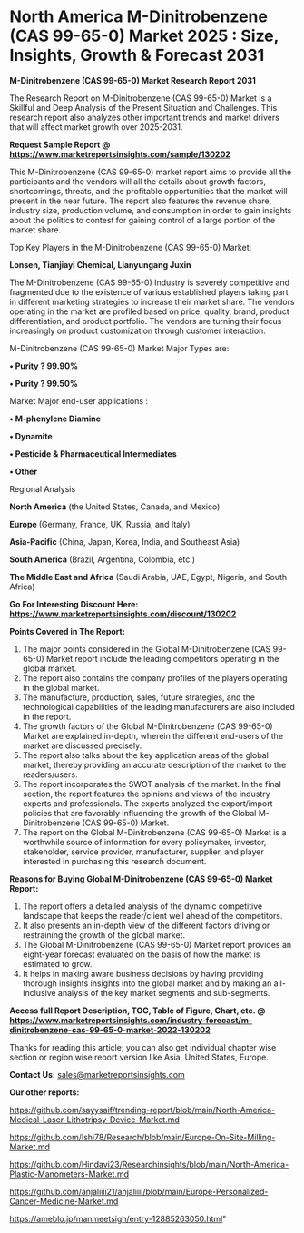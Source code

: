 # North America M-Dinitrobenzene (CAS 99-65-0) Market 2025 : Size, Insights, Growth & Forecast 2031

<strong>M-Dinitrobenzene (CAS 99-65-0) Market Research Report 2031</strong>

The Research Report on M-Dinitrobenzene (CAS 99-65-0) Market is a Skillful and Deep Analysis of the Present Situation and Challenges. This research report also analyzes other important trends and market drivers that will affect market growth over 2025-2031.

<strong>Request Sample Report @ <a href=https://www.marketreportsinsights.com/sample/130202>https://www.marketreportsinsights.com/sample/130202</a></strong>

This M-Dinitrobenzene (CAS 99-65-0) market report aims to provide all the participants and the vendors will all the details about growth factors, shortcomings, threats, and the profitable opportunities that the market will present in the near future. The report also features the revenue share, industry size, production volume, and consumption in order to gain insights about the politics to contest for gaining control of a large portion of the market share.

Top Key Players in the M-Dinitrobenzene (CAS 99-65-0) Market:

<strong>Lonsen, Tianjiayi Chemical, Lianyungang Juxin</strong>

The M-Dinitrobenzene (CAS 99-65-0) Industry is severely competitive and fragmented due to the existence of various established players taking part in different marketing strategies to increase their market share. The vendors operating in the market are profiled based on price, quality, brand, product differentiation, and product portfolio. The vendors are turning their focus increasingly on product customization through customer interaction.

M-Dinitrobenzene (CAS 99-65-0) Market Major Types are:

<strong>• Purity ? 99.90%

• Purity ? 99.50%</strong>

Market Major end-user applications :

<strong>• M-phenylene Diamine

• Dynamite

• Pesticide & Pharmaceutical Intermediates

• Other</strong>

Regional Analysis

</u><strong><b>North America</b></strong> (the United States, Canada, and Mexico)

<strong><b>Europe </b></strong>(Germany, France, UK, Russia, and Italy)

<strong><b>Asia-Pacific</b></strong> (China, Japan, Korea, India, and Southeast Asia)

<strong><b>South America</b></strong> (Brazil, Argentina, Colombia, etc.)

<strong><b>The Middle East and Africa</b></strong> (Saudi Arabia, UAE, Egypt, Nigeria, and South Africa)

<strong>Go For Interesting Discount Here: <a href=https://www.marketreportsinsights.com/discount/130202>https://www.marketreportsinsights.com/discount/130202</a></strong>

<strong>Points Covered in The Report:</strong>
<ol>
  <li>The major points considered in the Global M-Dinitrobenzene (CAS 99-65-0) Market report include the leading competitors operating in the global market.</li>
  <li>The report also contains the company profiles of the players operating in the global market.</li>
  <li>The manufacture, production, sales, future strategies, and the technological capabilities of the leading manufacturers are also included in the report.</li>
  <li>The growth factors of the Global M-Dinitrobenzene (CAS 99-65-0) Market are explained in-depth, wherein the different end-users of the market are discussed precisely.</li>
  <li>The report also talks about the key application areas of the global market, thereby providing an accurate description of the market to the readers/users.</li>
  <li>The report incorporates the SWOT analysis of the market. In the final section, the report features the opinions and views of the industry experts and professionals. The experts analyzed the export/import policies that are favorably influencing the growth of the Global M-Dinitrobenzene (CAS 99-65-0) Market.</li>
  <li>The report on the Global M-Dinitrobenzene (CAS 99-65-0) Market is a worthwhile source of information for every policymaker, investor, stakeholder, service provider, manufacturer, supplier, and player interested in purchasing this research document.</li>
</ol>
<strong>Reasons for Buying Global M-Dinitrobenzene (CAS 99-65-0) Market Report:</strong>

<ol>
  <li>The report offers a detailed analysis of the dynamic competitive landscape that keeps the reader/client well ahead of the competitors.</li>
  <li>It also presents an in-depth view of the different factors driving or restraining the growth of the global market.</li>
  <li>The Global M-Dinitrobenzene (CAS 99-65-0) Market report provides an eight-year forecast evaluated on the basis of how the market is estimated to grow.</li>
  <li>It helps in making aware business decisions by having providing thorough insights insights into the global market and by making an all-inclusive analysis of the key market segments and sub-segments.</li>
</ol>
<strong>Access full Report Description, TOC, Table of Figure, Chart, etc. @ <a href=https://www.marketreportsinsights.com/industry-forecast/m-dinitrobenzene-cas-99-65-0-market-2022-130202>https://www.marketreportsinsights.com/industry-forecast/m-dinitrobenzene-cas-99-65-0-market-2022-130202</a></strong>


Thanks for reading this article; you can also get individual chapter wise section or region wise report version like Asia, United States, Europe.

<strong>Contact Us:</strong>
sales@marketreportsinsights.com

<strong>Our other reports:</strong>

<a href=https://github.com/sayysaif/trending-report/blob/main/North-America-Medical-Laser-Lithotripsy-Device-Market.md>https://github.com/sayysaif/trending-report/blob/main/North-America-Medical-Laser-Lithotripsy-Device-Market.md</a>

<a href=https://github.com/Ishi78/Research/blob/main/Europe-On-Site-Milling-Market.md>https://github.com/Ishi78/Research/blob/main/Europe-On-Site-Milling-Market.md</a>

<a href=https://github.com/Hindavi23/Researchinsights/blob/main/North-America-Plastic-Manometers-Market.md>https://github.com/Hindavi23/Researchinsights/blob/main/North-America-Plastic-Manometers-Market.md</a>

<a href=https://github.com/anjaliiii21/anjaliiii/blob/main/Europe-Personalized-Cancer-Medicine-Market.md>https://github.com/anjaliiii21/anjaliiii/blob/main/Europe-Personalized-Cancer-Medicine-Market.md</a>

<a href=https://ameblo.jp/manmeetsigh/entry-12885263050.html>https://ameblo.jp/manmeetsigh/entry-12885263050.html</a>"
